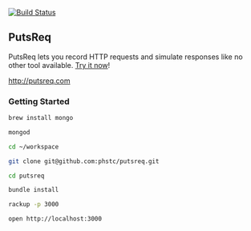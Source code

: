 [![Build Status](https://travis-ci.org/phstc/putsreq.svg)](https://travis-ci.org/phstc/putsreq)

## PutsReq

PutsReq lets you record HTTP requests and simulate responses like no other tool available. [Try it now](http://putsreq.com)!

http://putsreq.com

### Getting Started

```bash
brew install mongo

mongod

cd ~/workspace

git clone git@github.com:phstc/putsreq.git

cd putsreq

bundle install

rackup -p 3000

open http://localhost:3000
```
